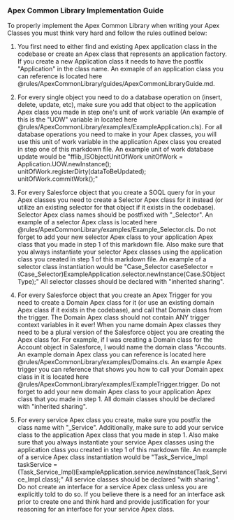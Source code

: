 ### Apex Common Library Implementation Guide   

To properly implement the Apex Common Library when writing your Apex Classes you must think very hard and follow the rules outlined below:   

1. You first need to either find and existing Apex application class in the codebase or create an Apex class that represents an application factory. If you create a new Application class it needs to have the postfix "Application" in the class name. An exmaple of an application class you can reference is located here @rules/ApexCommonLibrary/guides/ApexCommonLibraryGuide.md.    

2. For every single object you need to do a database operation on (insert, delete, update, etc), make sure you add that object to the application Apex class you made in step one's unit of work variable (An example of this is the "UOW" variable in located here @rules/ApexCommonLibrary/examples/ExampleApplication.cls). For all database operations you need to make in your Apex classes, you will use this unit of work variable in the application Apex class you created in step one of this markdown file. An example unit of work database update would be "fflib_ISObjectUnitOfWork unitOfWork = Application.UOW.newInstance(); unitOfWork.registerDirty(dataToBeUpdated); unitOfWork.commitWork();"   

3. For every Salesforce object that you create a SOQL query for in your Apex classes you need to create a Selector Apex class for it instead (or utilize an existing selector for that object if it exists in the codebase). Selector Apex class names should be postfixed with "_Selector". An example of a selector Apex class is located here @rules/ApexCommonLibrary/examples/Example_Selector.cls. Do not forget to add your new selector Apex class to your application Apex class that you made in step 1 of this markdown file. Also make sure that you always instantiate your selector Apex classes using the application class you created in step 1 of this markdown file. An example of a selector class instantiation would be "Case_Selector caseSelector = (Case_Selector)ExampleApplication.selector.newInstance(Case.SObjectType);" All selector classes should be declared with "inherited sharing".   

4. For every Salesforce object that you create an Apex Trigger for you need to create a Domain Apex class for it (or use an existing domain Apex class if it exists in the codebase), and call that Domain class from the trigger. The Domain Apex class should not contain ANY trigger context variables in it ever! When you name domain Apex classes they need to be a plural version of the Salesforce object you are creating the Apex class for. For example, if I was creating a Domain class for the Account object in Salesforce, I would name the domain class "Accounts. An example domain Apex class you can reference is located here @rules/ApexCommonLibrary/examples/Domains.cls. An example Apex trigger you can reference that shows you how to call your Domain apex class in it is located here @rules/ApexCommonLibrary/examples/ExampleTrigger.trigger. Do not forget to add your new domain Apex class to your application Apex class that you made in step 1. All domain classes should be declared with "inherited sharing".    

5. For every service Apex class you create, make sure you postfix the class name with "_Service". Additionally, make sure to add your service class to the application Apex class that you made in step 1. Also make sure that you always instantiate your service Apex classes using the application class you created in step 1 of this markdown file. An example of a service Apex class instantiation would be "Task_Service_Impl taskService = (Task_Service_Impl)ExampleApplication.service.newInstance(Task_Service_Impl.class);" All service classes should be declared "with sharing". Do not create an interface for a service Apex class unless you are explicitly told to do so. If you believe there is a need for an interface ask prior to create one and think hard and provide justification for your reasoning for an interface for your service Apex class.   
